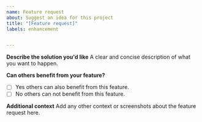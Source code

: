 ```yaml
---
name: Feature request
about: Suggest an idea for this project
title: "[Feature request]"
labels: enhancement


---
```


**Describe the solution you'd like**
A clear and concise description of what you want to happen.

**Can others benefit from your feature?**
- [ ] Yes others can also benefit from this feature.
- [ ] No others can not benefit from this feature.

**Additional context**
Add any other context or screenshots about the feature request here.

